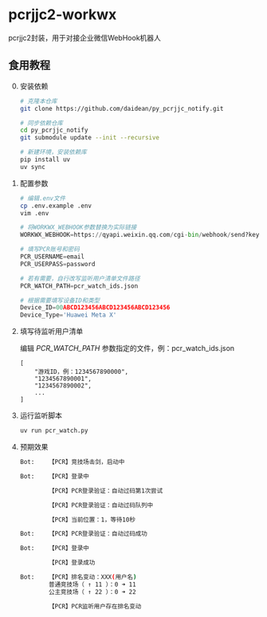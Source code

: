 # pcrjjc2-workwx
pcrjjc2封装，用于对接企业微信WebHook机器人

## 食用教程

0. 安装依赖

    ```bash
    # 克隆本仓库
    git clone https://github.com/daidean/py_pcrjjc_notify.git

    # 同步依赖仓库
    cd py_pcrjjc_notify
    git submodule update --init --recursive

    # 新建环境，安装依赖库
    pip install uv
    uv sync
    ```

1. 配置参数

    ```bash
    # 编辑.env文件
    cp .env.example .env
    vim .env
    ```

    ```python
    # 将WORKWX_WEBHOOK参数替换为实际链接
    WORKWX_WEBHOOK=https://qyapi.weixin.qq.com/cgi-bin/webhook/send?key=xxxxxxxx-xxxx-xxxx-xxxx-xxxxxxxxxxxx

    # 填写PCR账号和密码
    PCR_USERNAME=email
    PCR_USERPASS=password

    # 若有需要，自行改写监听用户清单文件路径
    PCR_WATCH_PATH=pcr_watch_ids.json

    # 根据需要填写设备ID和类型
    Device_ID=00ABCD123456ABCD123456ABCD123456
    Device_Type='Huawei Meta X'
    ```

2. 填写待监听用户清单

    编辑 *PCR_WATCH_PATH* 参数指定的文件，例：pcr_watch_ids.json

    ```text
    [
        "游戏ID，例：1234567890000",
        "1234567890001",
        "1234567890002",
        ...
    ]
    ```

3. 运行监听脚本

    ```bash
    uv run pcr_watch.py
    ```

4. 预期效果

    ```bash
    Bot:    【PCR】竞技场击剑，启动中

    Bot:    【PCR】登录中

            【PCR】PCR登录验证：自动过码第1次尝试

            【PCR】PCR登录验证：自动过码队列中

            【PCR】当前位置：1，等待10秒

    Bot:    【PCR】PCR登录验证：自动过码成功

    Bot:    【PCR】登录中

            【PCR】登录成功
    
    Bot:    【PCR】排名变动：XXX(用户名)
            普通竞技场（ ↑ 11 ）：0 ➜ 11
            公主竞技场（ ↑ 22 ）：0 ➜ 22

            【PCR】PCR监听用户存在排名变动
    ```